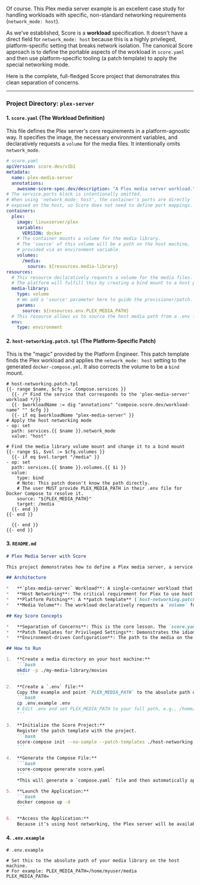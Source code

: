 Of course. This Plex media server example is an excellent case study for handling workloads with specific, non-standard networking requirements (`network_mode: host`).

As we've established, Score is a **workload** specification. It doesn't have a direct field for `network_mode: host` because this is a highly privileged, platform-specific setting that breaks network isolation. The canonical Score approach is to define the portable aspects of the workload in `score.yaml` and then use platform-specific tooling (a patch template) to apply the special networking mode.

Here is the complete, full-fledged Score project that demonstrates this clean separation of concerns.

---

### Project Directory: `plex-server`

#### 1. `score.yaml` (The Workload Definition)

This file defines the Plex server's core requirements in a platform-agnostic way. It specifies the image, the necessary environment variables, and declaratively requests a `volume` for the media files. It intentionally omits `network_mode`.

```yaml
# score.yaml
apiVersion: score.dev/v1b1
metadata:
  name: plex-media-server
  annotations:
    awesome-score-spec.dev/description: "A Plex media server workload."
# The service.ports block is intentionally omitted.
# When using 'network_mode: host', the container's ports are directly
# exposed on the host, so Score does not need to define port mappings.
containers:
  plex:
    image: linuxserver/plex
    variables:
      VERSION: docker
    # The container mounts a volume for the media library.
    # The 'source' of this volume will be a path on the host machine,
    # provided via an environment variable.
    volumes:
      /media:
        source: ${resources.media-library}
resources:
  # This resource declaratively requests a volume for the media files.
  # The platform will fulfill this by creating a bind mount to a host path.
  media-library:
    type: volume
    # We add a 'source' parameter here to guide the provisioner/patch.
    params:
      source: ${resources.env.PLEX_MEDIA_PATH}
  # This resource allows us to source the host media path from a .env file.
  env:
    type: environment
```

#### 2. `host-networking.patch.tpl` (The Platform-Specific Patch)

This is the "magic" provided by the Platform Engineer. This patch template finds the Plex workload and applies the `network_mode: host` setting to the generated `docker-compose.yml`. It also corrects the volume to be a `bind` mount.

```go-template
# host-networking.patch.tpl
{{- range $name, $cfg := .Compose.services }}
  {{- /* Find the service that corresponds to the 'plex-media-server' workload */}}
  {{- $workloadName := dig "annotations" "compose.score.dev/workload-name" "" $cfg }}
  {{- if eq $workloadName "plex-media-server" }}
# Apply the host networking mode
- op: set
  path: services.{{ $name }}.network_mode
  value: "host"

# Find the media library volume mount and change it to a bind mount
{{- range $i, $vol := $cfg.volumes }}
  {{- if eq $vol.target "/media" }}
- op: set
  path: services.{{ $name }}.volumes.{{ $i }}
  value:
    type: bind
    # Note: This patch doesn't know the path directly.
    # The user MUST provide PLEX_MEDIA_PATH in their .env file for Docker Compose to resolve it.
    source: "${PLEX_MEDIA_PATH}"
    target: /media
  {{- end }}
{{- end }}

  {{- end }}
{{- end }}
```

#### 3. `README.md`

```markdown
# Plex Media Server with Score

This project demonstrates how to define a Plex media server, a service with special networking requirements (`network_mode: host`), using the Score specification. It highlights the separation of concerns between the portable workload definition and platform-specific settings.

## Architecture

*   **`plex-media-server` Workload**: A single-container workload that runs the Plex application. Its `score.yaml` is clean and simple.
*   **Host Networking**: The critical requirement for Plex to use host networking (for features like DLNA discovery) is **not** defined in the `score.yaml`. This is a privileged, platform-specific setting.
*   **Platform Patching**: A **patch template** (`host-networking.patch.tpl`) is used to apply the `network_mode: host` setting during the `score-compose generate` process. This is the canonical way to handle such requirements.
*   **Media Volume**: The workload declaratively requests a `volume` for its media library. The patch template and Docker Compose's `.env` file support work together to implement this as a `bind` mount to a path on the host machine.

## Key Score Concepts

*   **Separation of Concerns**: This is the core lesson. The `score.yaml` defines *what* the workload is (a Plex container needing a media volume). The platform tooling (the patch template) defines *how* it should be run on a specific platform (with host networking).
*   **Patch Templates for Privileged Settings**: Demonstrates the idiomatic Score pattern for applying non-portable, privileged configurations. The developer doesn't need to know about `network_mode`; they just deploy the "plex" workload, and the platform engineer ensures it's applied correctly.
*   **Environment-driven Configuration**: The path to the media on the host is sourced from a `.env` file, keeping the workload definition free of environment-specific details.

## How to Run

1.  **Create a media directory on your host machine:**
    ```bash
    mkdir -p ./my-media-library/movies
    ```

2.  **Create a `.env` file:**
    Copy the example and point `PLEX_MEDIA_PATH` to the absolute path of the directory you just created.
    ```bash
    cp .env.example .env
    # Edit .env and set PLEX_MEDIA_PATH to your full path, e.g., /home/user/plex-project/my-media-library
    ```

3.  **Initialize the Score Project:**
    Register the patch template with the project.
    ```bash
    score-compose init --no-sample --patch-templates ./host-networking.patch.tpl
    ```

4.  **Generate the Compose File:**
    ```bash
    score-compose generate score.yaml
    ```
    *This will generate a `compose.yaml` file and then automatically apply the patch to add `network_mode: host` and fix the volume mount.*

5.  **Launch the Application:**
    ```bash
    docker compose up -d
    ```

6.  **Access the Application:**
    Because it's using host networking, the Plex server will be available directly on your host machine's IP address at port `32400/web`. Navigate to **`http://localhost:32400/web`**.
```

#### 4. `.env.example`

```
# .env.example

# Set this to the absolute path of your media library on the host machine.
# For example: PLEX_MEDIA_PATH=/home/myuser/media
PLEX_MEDIA_PATH=
```